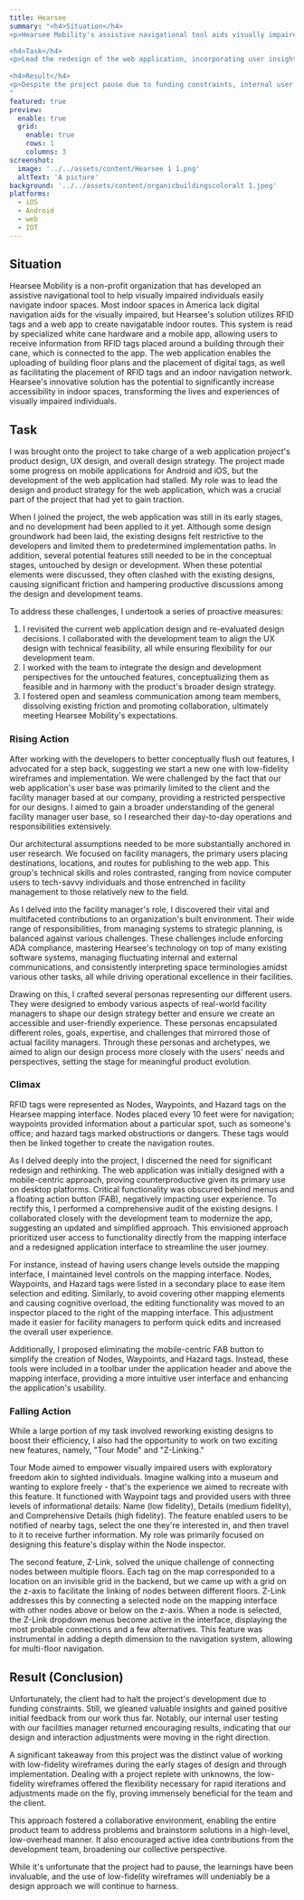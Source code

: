 ```yaml
---
title: Hearsee
summary: "<h4>Situation</h4>
<p>Hearsee Mobility's assistive navigational tool aids visually impaired users in traversing indoor spaces, marking a milestone in improving accessibility.</p>

<h4>Task</h4>
<p>Lead the redesign of the web application, incorporating user insight to develop an intuitive interface that prioritized user access to functionality.</p>
  
<h4>Result</h4>  
<p>Despite the project pause due to funding constraints, internal user testing prompted positive initial feedback.</p>
"
featured: true
preview:
  enable: true
  grid:
    enable: true
    rows: 1
    columns: 3
screenshot:
  image: '../../assets/content/Hearsee 1 1.png'
  altText: 'A picture'
background: '../../assets/content/organicbuildingscoloralt 1.jpeg'
platforms:
  - iOS
  - Android
  - web
  - IOT
---
```


## Situation

Hearsee Mobility is a non-profit organization that has developed an assistive navigational tool to help visually impaired individuals easily navigate indoor spaces. Most indoor spaces in America lack digital navigation aids for the visually impaired, but Hearsee's solution utilizes RFID tags and a web app to create navigatable indoor routes. This system is read by specialized white cane hardware and a mobile app, allowing users to receive information from RFID tags placed around a building through their cane, which is connected to the app. The web application enables the uploading of building floor plans and the placement of digital tags, as well as facilitating the placement of RFID tags and an indoor navigation network. Hearsee's innovative solution has the potential to significantly increase accessibility in indoor spaces, transforming the lives and experiences of visually impaired individuals.

## Task

I was brought onto the project to take charge of a web application project's product design, UX design, and overall design strategy. The project made some progress on mobile applications for Android and iOS, but the development of the web application had stalled. My role was to lead the design and product strategy for the web application, which was a crucial part of the project that had yet to gain traction.

When I joined the project, the web application was still in its early stages, and no development had been applied to it yet. Although some design groundwork had been laid, the existing designs felt restrictive to the developers and limited them to predetermined implementation paths. In addition, several potential features still needed to be in the conceptual stages, untouched by design or development. When these potential elements were discussed, they often clashed with the existing designs, causing significant friction and hampering productive discussions among the design and development teams.

To address these challenges, I undertook a series of proactive measures:

1. I revisited the current web application design and re-evaluated design decisions. I collaborated with the development team to align the UX design with technical feasibility, all while ensuring flexibility for our development team.
2. I worked with the team to integrate the design and development perspectives for the untouched features, conceptualizing them as feasible and in harmony with the product's broader design strategy.
3. I fostered open and seamless communication among team members, dissolving existing friction and promoting collaboration, ultimately meeting Hearsee Mobility's expectations.

### Rising Action

After working with the developers to better conceptually flush out features, I advocated for a step back, suggesting we start a new one with low-fidelity wireframes and implementation. We were challenged by the fact that our web application's user base was primarily limited to the client and the facility manager based at our company, providing a restricted perspective for our designs. I aimed to gain a broader understanding of the general facility manager user base, so I researched their day-to-day operations and responsibilities extensively.

Our architectural assumptions needed to be more substantially anchored in user research. We focused on facility managers, the primary users placing destinations, locations, and routes for publishing to the web app. This group's technical skills and roles contrasted, ranging from novice computer users to tech-savvy individuals and those entrenched in facility management to those relatively new to the field.

As I delved into the facility manager's role, I discovered their vital and multifaceted contributions to an organization's built environment. Their wide range of responsibilities, from managing systems to strategic planning, is balanced against various challenges. These challenges include enforcing ADA compliance, mastering Hearsee's technology on top of many existing software systems, managing fluctuating internal and external communications, and consistently interpreting space terminologies amidst various other tasks, all while driving operational excellence in their facilities.

Drawing on this, I crafted several personas representing our different users. They were designed to embody various aspects of real-world facility managers to shape our design strategy better and ensure we create an accessible and user-friendly experience. These personas encapsulated different roles, goals, expertise, and challenges that mirrored those of actual facility managers. Through these personas and archetypes, we aimed to align our design process more closely with the users' needs and perspectives, setting the stage for meaningful product evolution.

### Climax

RFID tags were represented as Nodes, Waypoints, and Hazard tags on the Hearsee mapping interface. Nodes placed every 10 feet were for navigation; waypoints provided information about a particular spot, such as someone's office; and hazard tags marked obstructions or dangers. These tags would then be linked together to create the navigation routes.

As I delved deeply into the project, I discerned the need for significant redesign and rethinking. The web application was initially designed with a mobile-centric approach, proving counterproductive given its primary use on desktop platforms. Critical functionality was obscured behind menus and a floating action button (FAB), negatively impacting user experience. To rectify this, I performed a comprehensive audit of the existing designs. I collaborated closely with the development team to modernize the app, suggesting an updated and simplified approach. This envisioned approach prioritized user access to functionality directly from the mapping interface and a redesigned application interface to streamline the user journey.

For instance, instead of having users change levels outside the mapping interface, I maintained level controls on the mapping interface. Nodes, Waypoints, and Hazard tags were listed in a secondary place to ease item selection and editing. Similarly, to avoid covering other mapping elements and causing cognitive overload, the editing functionality was moved to an inspector placed to the right of the mapping interface. This adjustment made it easier for facility managers to perform quick edits and increased the overall user experience.

Additionally, I proposed eliminating the mobile-centric FAB button to simplify the creation of Nodes, Waypoints, and Hazard tags. Instead, these tools were included in a toolbar under the application header and above the mapping interface, providing a more intuitive user interface and enhancing the application's usability.

### Falling Action

While a large portion of my task involved reworking existing designs to boost their efficiency, I also had the opportunity to work on two exciting new features, namely, "Tour Mode" and "Z-Linking."

Tour Mode aimed to empower visually impaired users with exploratory freedom akin to sighted individuals. Imagine walking into a museum and wanting to explore freely - that's the experience we aimed to recreate with this feature. It functioned with Waypoint tags and provided users with three levels of informational details: Name (low fidelity), Details (medium fidelity), and Comprehensive Details (high fidelity). The feature enabled users to be notified of nearby tags, select the one they're interested in, and then travel to it to receive further information. My role was primarily focused on designing this feature's display within the Node inspector.

The second feature, Z-Link, solved the unique challenge of connecting nodes between multiple floors. Each tag on the map corresponded to a location on an invisible grid in the backend, but we came up with a grid on the z-axis to facilitate the linking of nodes between different floors. Z-Link addresses this by connecting a selected node on the mapping interface with other nodes above or below on the z-axis. When a node is selected, the Z-Link dropdown menus become active in the interface, displaying the most probable connections and a few alternatives. This feature was instrumental in adding a depth dimension to the navigation system, allowing for multi-floor navigation.

## Result (Conclusion)

Unfortunately, the client had to halt the project's development due to funding constraints. Still, we gleaned valuable insights and gained positive initial feedback from our work thus far. Notably, our internal user testing with our facilities manager returned encouraging results, indicating that our design and interaction adjustments were moving in the right direction.

A significant takeaway from this project was the distinct value of working with low-fidelity wireframes during the early stages of design and through implementation. Dealing with a project replete with unknowns, the low-fidelity wireframes offered the flexibility necessary for rapid iterations and adjustments made on the fly, proving immensely beneficial for the team and the client.

This approach fostered a collaborative environment, enabling the entire product team to address problems and brainstorm solutions in a high-level, low-overhead manner. It also encouraged active idea contributions from the development team, broadening our collective perspective.

While it's unfortunate that the project had to pause, the learnings have been invaluable, and the use of low-fidelity wireframes will undeniably be a design approach we will continue to harness.
